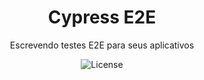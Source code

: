 <h1 align="center"> Cypress E2E </h1>

<p align="center">
Escrevendo testes E2E para seus aplicativos
</p>

<p align="center">
  <img alt="License" src="https://img.shields.io/badge/License-MIT-green.svg">
</p>
